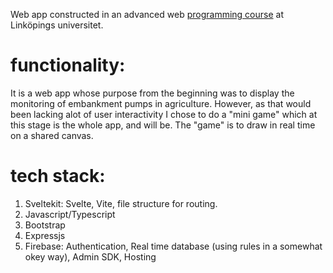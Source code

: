 Web app constructed in an advanced web [programming course](https://studieinfo.liu.se/en/kurs/tddd27/vt-2018) at Linköpings universitet.

# functionality:
It is a web app whose purpose from the beginning was to display the monitoring of embankment pumps in agriculture. However, as that would been lacking alot of user interactivity I chose to do a "mini game" which at this stage is the whole app, and will be. The "game" is to draw in real time on a shared canvas.


# tech stack:
   1. Sveltekit: Svelte, Vite, file structure for routing.
   2. Javascript/Typescript
   3. Bootstrap
   4. Expressjs
   5. Firebase: Authentication, Real time database (using rules in a somewhat okey way), Admin SDK, Hosting 
